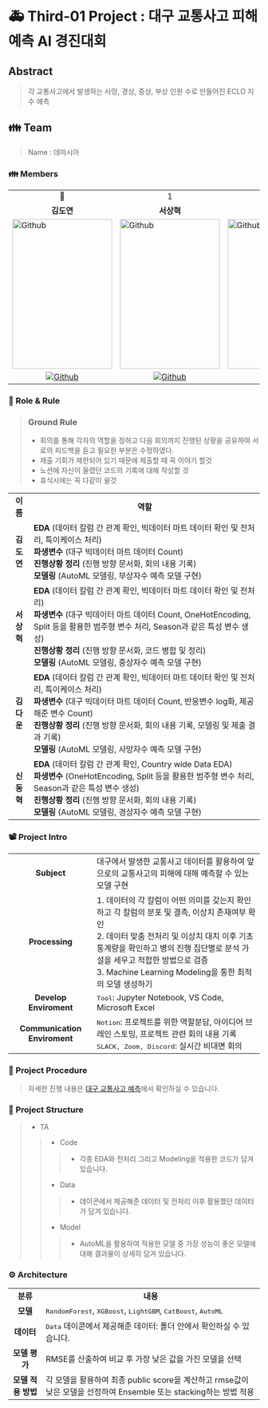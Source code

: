 # 🚑 Third-01 Project : 대구 교통사고 피해 예측 AI 경진대회


## Abstract
> 각 교통사고에서 발생하는 사망, 경상, 중상, 부상 인원 수로 만들어진 ECLO 지수 예측

<h2> 👪 Team </h2>

> Name : 데마시아

<h3> 👪 Members </h3>
<table>
  <tr>
    <td> <div align=center> 👑 </div> </td>
    <td> <div align=center>  1 </div> </td>
    <td> <div align=center>  2 </div> </td>
    <td> <div align=center>  3 </div> </td>
  </tr>
  <tr>
    <td> <div align=center> <b>김도연</b> </div> </td>
    <td> <div align=center> <b>서상혁</b> </div> </td>
    <td> <div align=center> <b>김다운</b> </div> </td>
    <td> <div align=center> <b>신동혁</b> </div> </td>
  </tr>
  <tr>
    <td> <img alt="Github" src ="https://github.com/Daw-ny/Upstage_02nd_Proj/assets/76687996/8d57d084-1d8c-4306-8765-b8d05cd1fc73" width="200" height="300"/> </td>
    <td> <img alt="Github" src ="https://github.com/Daw-ny/Upstage_02nd_Proj/assets/76687996/a7be969c-b5ad-4f14-9dd9-cb72640c49a3" width="200" height="300"/> </td>
    <td> <img alt="Github" src ="https://github.com/Daw-ny/Upstage_02nd_Proj/assets/76687996/37f278cf-3c62-44ca-a49d-6a7799078b4c" width="200" height="300"/> </td>
    <td> <img alt="Github" src ="https://github.com/Daw-ny/Upstage_02nd_Proj/assets/76687996/cbd0651a-4d70-41d8-aad3-b654c42f16e2" width="200" height="300"/> </td>
  </tr>
  <tr>
    <td> <div align=center> <a href="https://github.com/d-yeon"> <img alt="Github" src ="https://img.shields.io/badge/Github-181717.svg?&style=plastic&logo=Github&logoColor=white"/> </div> </td>
    <td> <div align=center> <a href="https://github.com/S-RSH"> <img alt="Github" src ="https://img.shields.io/badge/Github-181717.svg?&style=plastic&logo=Github&logoColor=white"/> </div> </td>
    <td> <div align=center> <a href="https://github.com/Daw-ny"> <img alt="Github" src ="https://img.shields.io/badge/Github-181717.svg?&style=plastic&logo=Github&logoColor=white"/> </div> </td>
    <td> <div align=center> <a href="https://github.com/HyeokHam"> <img alt="Github" src ="https://img.shields.io/badge/Github-181717.svg?&style=plastic&logo=Github&logoColor=white"/> </td>
  </div> </tr>
</table>

<h3> 🛑 Role & Rule </h3>

> ### Ground Rule
> - 회의를 통해 각자의 역할을 정하고 다음 회의까지 진행된 상황을 공유하여 서로의 피드백을 듣고 필요한 부분은 수정하였다.
> - 제출 기회가 제한되어 있기 때문에 제출할 때 꼭 이야기 할것
> - 노션에 자신이 올렸던 코드의 기록에 대해 작성할 것
> - 휴식시에는 꼭 다같이 쉴것


<table>
  <tr>
    <td> <div align=center> <b> 이름 </b> </div> </td>
    <td> <div align=center> <b> 역할 </b> </div> </td>
  </tr>
  <tr>
    <td> <div align=center> <b> 김도연 </b> </div> </td>
    <td> <b>EDA </b>(데이터 칼럼 간 관계 확인, 빅데이터 마트 데이터 확인 및 전처리, 특이케이스 처리)</br> 
         <b>파생변수 </b>(대구 빅데이터 마트 데이터 Count) </br> 
         <b>진행상황 정리 </b>(진행 방향 문서화, 회의 내용 기록)</br>
         <b>모델링 </b>(AutoML 모델링, 부상자수 예측 모델 구현) </td>
  </tr>
  <tr>
    <td> <div align=center> <b> 서상혁 </b> </div> </td>
    <td> <b>EDA </b>(데이터 칼럼 간 관계 확인, 빅데이터 마트 데이터 확인 및 전처리)</br> 
         <b>파생변수 </b>(대구 빅데이터 마트 데이터 Count, OneHotEncoding, Split 등을 활용한 범주형 변수 처리, Season과 같은 특성 변수 생성) </br> 
         <b>진행상황 정리 </b>(진행 방향 문서화, 코드 병합 및 정리)</br>
         <b>모델링 </b>(AutoML 모델링, 중상자수 예측 모델 구현) </td>
  </tr>
  <tr>
    <td> <div align=center> <b> 김다운 </b> </div> </td>
    <td> <b>EDA </b>(데이터 칼럼 간 관계 확인, 빅데이터 마트 데이터 확인 및 전처리, 특이케이스 처리)</br> 
         <b>파생변수 </b>(대구 빅데이터 마트 데이터 Count, 반응변수 log화, 제공해준 변수 Count) </br> 
         <b>진행상황 정리 </b>(진행 방향 문서화, 회의 내용 기록, 모델링 및 제출 결과 기록)</br>
         <b>모델링 </b>(AutoML 모델링, 사망자수 예측 모델 구현) </td>
  </tr>
  <tr>
    <td> <div align=center> <b> 신동혁 </b> </div> </td>
    <td> <b>EDA </b>(데이터 칼럼 간 관계 확인, Country wide Data EDA)</br> 
         <b>파생변수 </b>(OneHotEncoding, Split 등을 활용한 범주형 변수 처리, Season과 같은 특성 변수 생성) </br> 
         <b>진행상황 정리 </b>(진행 방향 문서화, 회의 내용 기록)</br>
         <b>모델링 </b>(AutoML 모델링, 경상자수 예측 모델 구현) </td>
  </tr>
</table>

<h3> 📽️ Project Intro </h3>

<table>
  <tr>
    <td> <div align=center> <b> Subject </b> </div> </td>
    <td> 대구에서 발생한 교통사고 데이터를 활용하여 앞으로의 교통사고의 피해에 대해 예측할 수 있는 모델 구현 </td>
  </tr>
  <tr>
    <td> <div align=center> <b> Processing </b> </div> </td>
    <td> 1. 데이터의 각 칼럼이 어떤 의미를 갖는지 확인하고 각 칼럼의 분포 및 결측, 이상치 존재여부 확인 </br>
         2. 데이터 맞춤 전처리 및 이상치 대치 이후 기초통계량을 확인하고 병의 진행 집단별로 분석 가설을 세우고 적합한 방법으로 검증 </br>
         3. Machine Learning Modeling을 통한 최적의 모델 생성하기
  </td>
  </tr>
  <tr>
    <td> <div align=center> <b> Develop Enviroment </b> </div> </td>
    <td> <tt>Tool</tt>: Jupyter Notebook, VS Code, Microsoft Excel</td>
  </tr>
  <tr>
    <td> <div align=center> <b> Communication Enviroment </b> </div> </td>
    <td> <tt>Notion</tt>: 프로젝트를 위한 역할분담, 아이디어 브레인 스토밍, 프로젝트 관련 회의 내용 기록 </br> 
         <tt>SLACK, Zoom, Discord</tt>: 실시간 비대면 회의 </td>
  </tr>
</table>

<h3> 📆 Project Procedure </h3>

>  자세한 진행 내용은 [대구 교통사고 예측](https://www.notion.so/AI-c39da23006f84545be702ac1192e5241?pvs=4)에서 확인하실 수 있습니다.

<h3> 📂 Project Structure </h3>

> - TA
>> - Code
>>> - 각종 EDA와 전처리 그리고 Modeling을 적용한 코드가 담겨있습니다.
>>>
>> - Data
>>> - 데이콘에서 제공해준 데이터 및 전처리 이후 활용했던 데이터가 담겨 있습니다.
>>>
>> - Model
>>> - AutoML을 활용하여 적용한 모델 중 가장 성능이 좋은 모델에 대해 결과물이 상세히 담겨 있습니다.

<h3> ⚙️ Architecture </h3>
<table>
  <tr>
    <td> <div align=center> <b> 분류 </b> </div> </td>
    <td> <div align=center> <b> 내용 </b> </div> </td>
  </tr>
  <tr>
    <td> <div align=center> <b> 모델 </b> </div> </td>
    <td> <tt>RandomForest</tt>, <tt>XGBoost</tt>, <tt>LightGBM</tt>, <tt>CatBoost</tt>, <tt>AutoML</tt> </td>
  </tr>
  <tr>
    <td> <div align=center> <b> 데이터 </b> </div> </td>
    <td> <tt>Data</tt> 데이콘에서 제공해준 데이터: 폴더 안에서 확인하실 수 있습니다. </td>
  </tr>
  <tr>
    <td> <div align=center> <b> 모델 평가 </b> </div> </td>
    <td> RMSE를 산출하여 비교 후 가장 낮은 값을 가진 모델을 선택 </td>
  </tr>
  <tr>
    <td> <div align=center> <b> 모델 적용 방법 </b> </div> </td>
    <td> 각 모델을 활용하여 최종 public score을 계산하고 rmse값이 낮은 모델을 선정하여 Ensemble 또는 stacking하는 방법 적용 </td>
  </tr>
</table>
